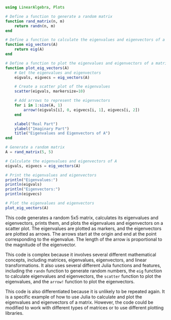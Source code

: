```julia
using LinearAlgebra, Plots

# Define a function to generate a random matrix
function rand_matrix(n, m)
    return randn(n, m)
end

# Define a function to calculate the eigenvalues and eigenvectors of a matrix
function eig_vectors(A)
    return eig(A)
end

# Define a function to plot the eigenvalues and eigenvectors of a matrix
function plot_eig_vectors(A)
    # Get the eigenvalues and eigenvectors
    eigvals, eigvecs = eig_vectors(A)

    # Create a scatter plot of the eigenvalues
    scatter(eigvals, markersize=10)

    # Add arrows to represent the eigenvectors
    for i in 1:size(A, 1)
        arrow!(eigvals[i], 0, eigvecs[i, 1], eigvecs[i, 2])
    end

    xlabel("Real Part")
    ylabel("Imaginary Part")
    title("Eigenvalues and Eigenvectors of A")
end

# Generate a random matrix
A = rand_matrix(5, 5)

# Calculate the eigenvalues and eigenvectors of A
eigvals, eigvecs = eig_vectors(A)

# Print the eigenvalues and eigenvectors
println("Eigenvalues:")
println(eigvals)
println("Eigenvectors:")
println(eigvecs)

# Plot the eigenvalues and eigenvectors
plot_eig_vectors(A)
```

This code generates a random 5x5 matrix, calculates its eigenvalues and eigenvectors, prints them, and plots the eigenvalues and eigenvectors on a scatter plot. The eigenvalues are plotted as markers, and the eigenvectors are plotted as arrows. The arrows start at the origin and end at the point corresponding to the eigenvalue. The length of the arrow is proportional to the magnitude of the eigenvector.

This code is complex because it involves several different mathematical concepts, including matrices, eigenvalues, eigenvectors, and linear transformations. It also uses several different Julia functions and features, including the `randn` function to generate random numbers, the `eig` function to calculate eigenvalues and eigenvectors, the `scatter` function to plot the eigenvalues, and the `arrow!` function to plot the eigenvectors.

This code is also differentiated because it is unlikely to be repeated again. It is a specific example of how to use Julia to calculate and plot the eigenvalues and eigenvectors of a matrix. However, the code could be modified to work with different types of matrices or to use different plotting libraries.